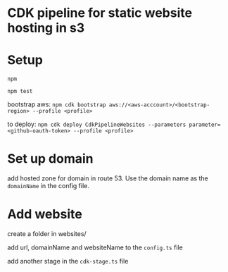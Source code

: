 # CDK pipeline for static website hosting in s3

# Setup

`npm`

`npm test`

bootstrap aws:
`npm cdk bootstrap aws://<aws-acccount>/<bootstrap-region> --profile <profile>`

to deploy:
`npm cdk deploy CdkPipelineWebsites --parameters parameter=<github-oauth-token> --profile <profile>`

# Set up domain

add hosted zone for domain in route 53. Use the domain name as the `domainName` in the config file.

# Add website

create a folder in websites/

add url, domainName and websiteName to the `config.ts` file

add another stage in the `cdk-stage.ts` file
